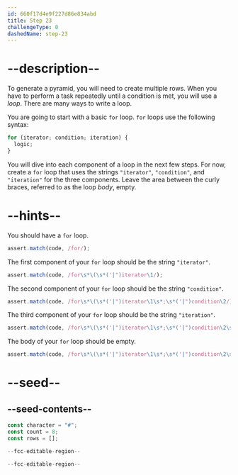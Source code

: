 ```yaml
---
id: 660f17d4e9f227d86e834abd
title: Step 23
challengeType: 0
dashedName: step-23
---
```


# --description--

To generate a pyramid, you will need to create multiple rows. When you have to perform a task repeatedly until a condition is met, you will use a <dfn>loop</dfn>. There are many ways to write a loop.

You are going to start with a basic `for` loop. `for` loops use the following syntax:

```js
for (iterator; condition; iteration) {
  logic;
}
```

You will dive into each component of a loop in the next few steps. For now, create a `for` loop that uses the strings `"iterator"`, `"condition"`, and `"iteration"` for the three components. Leave the area between the curly braces, referred to as the loop <dfn>body</dfn>, empty.

# --hints--

You should have a `for` loop.

```js
assert.match(code, /for/);
```

The first component of your `for` loop should be the string `"iterator"`.

```js
assert.match(code, /for\s*\(\s*('|")iterator\1/);
```

The second component of your `for` loop should be the string `"condition"`.

```js
assert.match(code, /for\s*\(\s*('|")iterator\1\s*;\s*('|")condition\2/);
```

The third component of your `for` loop should be the string `"iteration"`.

```js
assert.match(code, /for\s*\(\s*('|")iterator\1\s*;\s*('|")condition\2\s*;\s*('|")iteration\3\s*\)/);
```

The body of your `for` loop should be empty.

```js
assert.match(code, /for\s*\(\s*('|")iterator\1\s*;\s*('|")condition\2\s*;\s*('|")iteration\3\s*\)\s*\{\s*\}/);
```

# --seed--

## --seed-contents--

```js
const character = "#";
const count = 8;
const rows = [];

--fcc-editable-region--

--fcc-editable-region--
```
